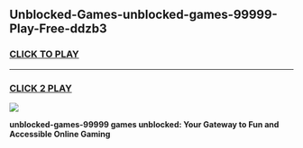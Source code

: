 
## Unblocked-Games-unblocked-games-99999-Play-Free-ddzb3
<h3>
<a href="https://premium76.site?title=unblocked-games-99999&ref=18A1">CLICK TO PLAY</a></h3>
<hr>

<h3>
<a href="https://premium76.site?title=unblocked-games-99999&ref=18A1">CLICK 2 PLAY</a>
  
</h3>

<a href="https://premium76.site?title=unblocked-games-99999&ref=18A1"><img src="https://clearcache.store/games.png"></a>


**unblocked-games-99999 games unblocked: Your Gateway to Fun and Accessible Online Gaming**
